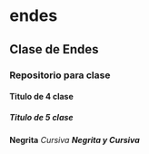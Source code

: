 # endes
## Clase de Endes
### Repositorio para clase
#### Titulo de 4 clase
##### Titulo de 5 clase
**Negrita**
*Cursiva*
***Negrita y Cursiva***
